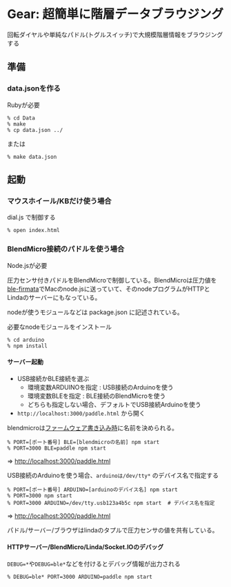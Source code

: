 # Gear: 超簡単に階層データブラウジング

回転ダイヤルや単純なパドル(トグルスイッチ)で大規模階層情報をブラウジングする

## 準備

### data.jsonを作る

Rubyが必要


    % cd Data
    % make
    % cp data.json ../
    
または

    % make data.json

## 起動

### マウスホイール/KBだけ使う場合

dial.js で制御する

    % open index.html
    
### BlendMicro接続のパドルを使う場合

Node.jsが必要

圧力センサ付きパドルをBlendMicroで制御している。BlendMicroは圧力値を[ble-firmata](https://www.npmjs.org/package/ble-firmata)でMacのnode.jsに送っていて、そのnodeプログラムがHTTPとLindaのサーバーにもなっている。

nodeが使うモジュールなどは package.json に記述されている。

必要なnodeモジュールをインストール

    % cd arduino
    % npm install


#### サーバー起動

- USB接続かBLE接続を選ぶ
  - 環境変数ARDUINOを指定 : USB接続のArduinoを使う
  - 環境変数BLEを指定 : BLE接続のBlendMicroを使う
  - どちらも指定しない場合、デフォルトでUSB接続Arduinoを使う
- `http://localhost:3000/paddle.html` から開く

blendmicroは[ファームウェア書き込み時](https://github.com/shokai/node-ble-firmata#install)に名前を決められる。

    % PORT=[ポート番号] BLE=[blendmicroの名前] npm start
    % PORT=3000 BLE=paddle npm start

=> [http://localhost:3000/paddle.html]()

USB接続のArduinoを使う場合、`arduinoは/dev/tty*` のデバイス名で指定する

    % PORT=[ポート番号] ARDUINO=[arduinoのデバイス名] npm start
    % PORT=3000 npm start
    % PORT=3000 ARDUINO=/dev/tty.usb123a4b5c npm start  # デバイス名を指定

=> [http://localhost:3000/paddle.html]()


パドル/サーバー/ブラウザはlindaのタプルで圧力センサの値を共有している。

#### HTTPサーバー/BlendMicro/Linda/Socket.IOのデバッグ

`DEBUG=*`や`DEBUG=ble*`などを付けるとデバッグ情報が出力される

    % DEBUG=ble* PORT=3000 ARDUINO=paddle npm start
